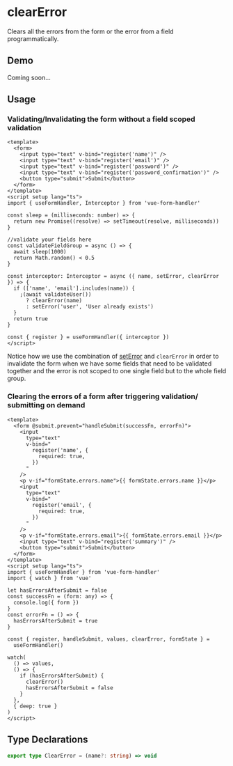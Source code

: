 # clearError

Clears all the errors from the form or the error from a field programmatically.

## Demo

Coming soon...

## Usage

### Validating/Invalidating the form without a field scoped validation

```vue
<template>
  <form>
    <input type="text" v-bind="register('name')" />
    <input type="text" v-bind="register('email')" />
    <input type="text" v-bind="register('password')" />
    <input type="text" v-bind="register('password_confirmation')" />
    <button type="submit">Submit</button>
  </form>
</template>
<script setup lang="ts">
import { useFormHandler, Interceptor } from 'vue-form-handler'

const sleep = (milliseconds: number) => {
  return new Promise((resolve) => setTimeout(resolve, milliseconds))
}

//validate your fields here
const validateFieldGroup = async () => {
  await sleep(1000)
  return Math.random() < 0.5
}

const interceptor: Interceptor = async ({ name, setError, clearError }) => {
  if (['name', 'email'].includes(name)) {
    ;(await validateUser())
      ? clearError(name)
      : setError('user', 'User already exists')
  }
  return true
}

const { register } = useFormHandler({ interceptor })
</script>
```

Notice how we use the combination of [setError](/api/use-form-handler/set-error) and `clearError` in order to invalidate the form when we have some fields that need to be validated together and the error is not scoped to one single field but to the whole field group.

### Clearing the errors of a form after triggering validation/ submitting on demand

```vue
<template>
  <form @submit.prevent="handleSubmit(successFn, errorFn)">
    <input
      type="text"
      v-bind="
        register('name', {
          required: true,
        })
      "
    />
    <p v-if="formState.errors.name">{{ formState.errors.name }}</p>
    <input
      type="text"
      v-bind="
        register('email', {
          required: true,
        })
      "
    />
    <p v-if="formState.errors.email">{{ formState.errors.email }}</p>
    <input type="text" v-bind="register('summary')" />
    <button type="submit">Submit</button>
  </form>
</template>
<script setup lang="ts">
import { useFormHandler } from 'vue-form-handler'
import { watch } from 'vue'

let hasErrorsAfterSubmit = false
const successFn = (form: any) => {
  console.log({ form })
}
const errorFn = () => {
  hasErrorsAfterSubmit = true
}

const { register, handleSubmit, values, clearError, formState } =
  useFormHandler()

watch(
  () => values,
  () => {
    if (hasErrorsAfterSubmit) {
      clearError()
      hasErrorsAfterSubmit = false
    }
  },
  { deep: true }
)
</script>
```

## Type Declarations

```ts
export type ClearError = (name?: string) => void
```

